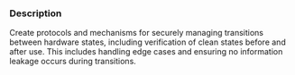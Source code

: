 ### Description

Create protocols and mechanisms for securely managing transitions between hardware states, including verification of clean states before and after use. This includes handling edge cases and ensuring no information leakage occurs during transitions.
